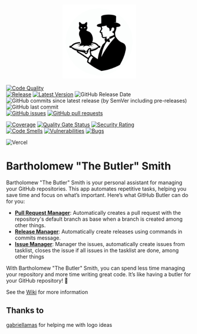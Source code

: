 <div align="center">
<img src="static/bartholomew-logo.png" width="200" height="200">
</div>

[![Code Quality](https://github.com/heitorpolidoro/bartholomew-smith/actions/workflows/code_quality.yml/badge.svg)](https://github.com/heitorpolidoro/bartholomew-smith/actions/workflows/code_quality.yml)
<br>
[![Release](https://github.com/heitorpolidoro/bartholomew-smith/actions/workflows/publish.yml/badge.svg)](https://github.com/heitorpolidoro/bartholomew-smith/actions/workflows/publish.yml)
[![Latest Version](https://img.shields.io/github/v/release/heitorpolidoro/bartholomew-smith?label=Latest%20Version)](https://github.com/heitorpolidoro/bartholomew-smith/releases/latest)
![GitHub Release Date](https://img.shields.io/github/release-date/heitorpolidoro/bartholomew-smith)
![GitHub commits since latest release (by SemVer including pre-releases)](https://img.shields.io/github/commits-since/heitorpolidoro/bartholomew-smith/latest)
![GitHub last commit](https://img.shields.io/github/last-commit/heitorpolidoro/bartholomew-smith)
<br>
[![GitHub issues](https://img.shields.io/github/issues/heitorpolidoro/bartholomew-smith)](https://github.com/heitorpolidoro/bartholomew-smith/issues)
[![GitHub pull requests](https://img.shields.io/github/issues-pr/heitorpolidoro/bartholomew-smith)](https://github.com/heitorpolidoro/bartholomew-smith/pulls)

[![Coverage](https://sonarcloud.io/api/project_badges/measure?project=heitorpolidoro_bartholomew-smith&metric=coverage)](https://sonarcloud.io/summary/new_code?id=heitorpolidoro_bartholomew-smith)
[![Quality Gate Status](https://sonarcloud.io/api/project_badges/measure?project=heitorpolidoro_bartholomew-smith&metric=alert_status)](https://sonarcloud.io/summary/new_code?id=heitorpolidoro_bartholomew-smith)
[![Security Rating](https://sonarcloud.io/api/project_badges/measure?project=heitorpolidoro_bartholomew-smith&metric=security_rating)](https://sonarcloud.io/summary/new_code?id=heitorpolidoro_bartholomew-smith)
<br>
[![Code Smells](https://sonarcloud.io/api/project_badges/measure?project=heitorpolidoro_bartholomew-smith&metric=code_smells)](https://sonarcloud.io/summary/new_code?id=heitorpolidoro_bartholomew-smith)
[![Vulnerabilities](https://sonarcloud.io/api/project_badges/measure?project=heitorpolidoro_bartholomew-smith&metric=vulnerabilities)](https://sonarcloud.io/summary/new_code?id=heitorpolidoro_bartholomew-smith)
[![Bugs](https://sonarcloud.io/api/project_badges/measure?project=heitorpolidoro_bartholomew-smith&metric=bugs)](https://sonarcloud.io/summary/new_code?id=heitorpolidoro_bartholomew-smith)

![Vercel](https://vercelbadge.vercel.app/api/heitorpolidoro/bartholomew-smith)
# Bartholomew "The Butler" Smith

Bartholomew "The Butler" Smith is your personal assistant for managing your GitHub repositories.
This app automates repetitive tasks, helping you save time and focus on what’s important.
Here’s what GitHub Butler can do for you:
- **[Pull Request Manager](../../wiki/Pull-Request-Manager)**: Automatically creates a pull request with the
	repository's default branch as base	when a branch is created among other things.
- **[Release Manager](../../wiki/Release-Manager)**: Automatically create releases using commands in commits message.
- **[Issue Manager](../../wiki/Issue-Manager)**: Manager the issues, automatically create issues from tasklist,
	closes the issue if all issues in the tasklist are done, among other things

With Bartholomew "The Butler" Smith, you can spend less time managing your repository and more time writing great code.
It’s like having a butler for your GitHub repository! :tophat:

See the [Wiki](../../wiki) for more information

## Thanks to
[gabriellamas](https://github.com/gabriellamas) for helping me with logo ideas

